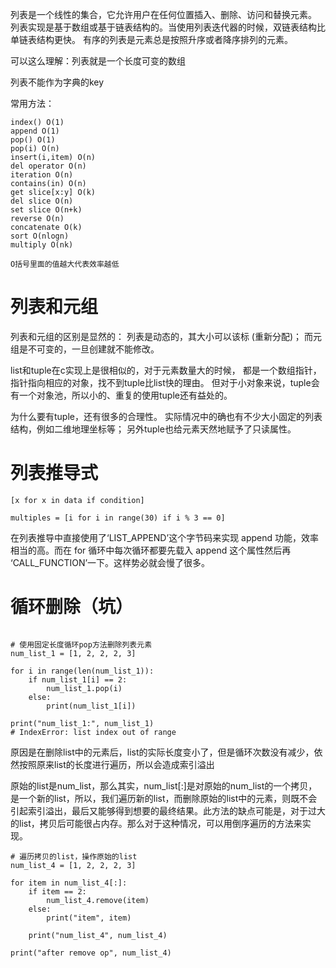 列表是一个线性的集合，它允许用户在任何位置插入、删除、访问和替换元素。
列表实现是基于数组或基于链表结构的。当使用列表迭代器的时候，双链表结构比单链表结构更快。
有序的列表是元素总是按照升序或者降序排列的元素。

可以这么理解：列表就是一个长度可变的数组

列表不能作为字典的key

常用方法：

```
index() O(1)
append O(1)
pop() O(1)
pop(i) O(n)
insert(i,item) O(n)
del operator O(n)
iteration O(n)
contains(in) O(n)
get slice[x:y] O(k)
del slice O(n)
set slice O(n+k)
reverse O(n)
concatenate O(k)
sort O(nlogn)
multiply O(nk)

O括号里面的值越大代表效率越低
```

# 列表和元组


列表和元组的区别是显然的：
列表是动态的，其大小可以该标 (重新分配)；
而元组是不可变的，一旦创建就不能修改。

list和tuple在c实现上是很相似的，对于元素数量大的时候，
都是一个数组指针，指针指向相应的对象，找不到tuple比list快的理由。
但对于小对象来说，tuple会有一个对象池，所以小的、重复的使用tuple还有益处的。

为什么要有tuple，还有很多的合理性。
实际情况中的确也有不少大小固定的列表结构，例如二维地理坐标等；
另外tuple也给元素天然地赋予了只读属性。

# 列表推导式

```
[x for x in data if condition]

multiples = [i for i in range(30) if i % 3 == 0]
```

在列表推导中直接使用了‘LIST_APPEND’这个字节码来实现 append 功能，效率相当的高。而在 for 循环中每次循环都要先载入 append 这个属性然后再 ‘CALL_FUNCTION’一下。这样势必就会慢了很多。

# 循环删除（坑）

```

# 使用固定长度循环pop方法删除列表元素
num_list_1 = [1, 2, 2, 2, 3]

for i in range(len(num_list_1)):
    if num_list_1[i] == 2:
        num_list_1.pop(i)
    else:
        print(num_list_1[i])

print("num_list_1:", num_list_1)
# IndexError: list index out of range

```

原因是在删除list中的元素后，list的实际长度变小了，但是循环次数没有减少，依然按照原来list的长度进行遍历，所以会造成索引溢出

原始的list是num_list，那么其实，num_list[:]是对原始的num_list的一个拷贝，是一个新的list，所以，我们遍历新的list，而删除原始的list中的元素，则既不会引起索引溢出，最后又能够得到想要的最终结果。此方法的缺点可能是，对于过大的list，拷贝后可能很占内存。那么对于这种情况，可以用倒序遍历的方法来实现。

```
# 遍历拷贝的list，操作原始的list
num_list_4 = [1, 2, 2, 2, 3]

for item in num_list_4[:]:
    if item == 2:
        num_list_4.remove(item)
    else:
        print("item", item)

    print("num_list_4", num_list_4)

print("after remove op", num_list_4)

```